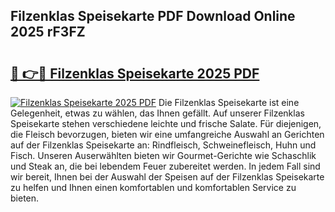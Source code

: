 ## Filzenklas Speisekarte PDF Download Online 2025 rF3FZ

# <h2><a href="http://gc5yssu.nevu.top/?p=Filzenklas+Speisekarte">🔗 👉🔴 Filzenklas Speisekarte 2025 PDF</a></h2>

[![Filzenklas Speisekarte 2025 PDF](https://i.imgur.com/dBaPXMq.png)](http://gc5yssu.nevu.top/?p=Filzenklas+Speisekarte)
Die Filzenklas Speisekarte ist eine Gelegenheit, etwas zu wählen, das Ihnen gefällt. Auf unserer Filzenklas Speisekarte stehen verschiedene leichte und frische Salate. Für diejenigen, die Fleisch bevorzugen, bieten wir eine umfangreiche Auswahl an Gerichten auf der Filzenklas Speisekarte an: Rindfleisch, Schweinefleisch, Huhn und Fisch. Unseren Auserwählten bieten wir Gourmet-Gerichte wie Schaschlik und Steak an, die bei lebendem Feuer zubereitet werden. In jedem Fall sind wir bereit, Ihnen bei der Auswahl der Speisen auf der Filzenklas Speisekarte zu helfen und Ihnen einen komfortablen und komfortablen Service zu bieten.
